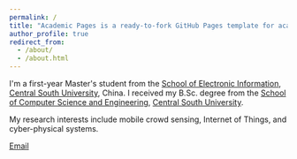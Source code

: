 ```yaml
---
permalink: /
title: "Academic Pages is a ready-to-fork GitHub Pages template for academic personal websites"
author_profile: true
redirect_from: 
  - /about/
  - /about.html
---
```


I'm a first-year Master's student from the [School of Electronic Information](https://ei.csu.edu.cn/), [Central South University](https://www.csu.edu.cn/), China. I received my B.Sc. degree from the [School of Computer Science and Engineering](https://cse.csu.edu.cn/), [Central South University](https://www.csu.edu.cn/).  

My research interests include mobile crowd sensing, Internet of Things, and cyber-physical systems.


[Email](mailto:kejiafan@csu.edu.cn) 


